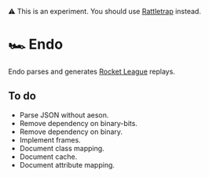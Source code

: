 :warning: This is an experiment. You should use [Rattletrap][] instead.

# :racing_car: Endo

Endo parses and generates [Rocket League][] replays.

## To do

- Parse JSON without aeson.
- Remove dependency on binary-bits.
- Remove dependency on binary.
- Implement frames.
- Document class mapping.
- Document cache.
- Document attribute mapping.

[Rattletrap]: https://github.com/tfausak/rattletrap
[Rocket League]: https://www.rocketleague.com
